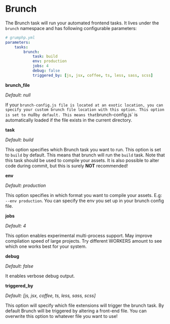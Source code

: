 # Brunch

The Brunch task will run your automated frontend tasks.
It lives under the `brunch` namespace and has following configurable parameters:

```yaml
# grumphp.yml
parameters:
    tasks:
        brunch:
            task: build
            env: production
            jobs: 4
            debug: false
            triggered_by: [js, jsx, coffee, ts, less, sass, scss]
```

**brunch_file**

*Default: null*

If your `brunch-config.js file is located at an exotic location, you can specify your custom brunch file location with this option.
This option is set to `null` by default.
This means that `brunch-config.js` is automatically loaded if the file exists in the current directory.


**task**

*Default: build*

This option specifies which Brunch task you want to run.
This option is set to `build` by default.
This means that brunch will run the `build` task.
Note that this task should be used to compile your assets. 
It is also possible to alter code during commit, but this is surely **NOT** recommended!

**env**

*Default: production*

This option specifies in which format you want to compile your assets.
E.g: `--env production`. You can specify the env you set up in your brunch config file.

**jobs**

*Default: 4*

This option enables experimental multi-process support. May improve compilation speed of large projects. Try different WORKERS amount to see which one works best for your system.

**debug**

*Default: false*

It enables verbose debug output.

**triggered_by**

*Default: [js, jsx, coffee, ts, less, sass, scss]*

This option will specify which file extensions will trigger the brunch task.
By default Brunch will be triggered by altering a front-end file. 
You can overwrite this option to whatever file you want to use!
